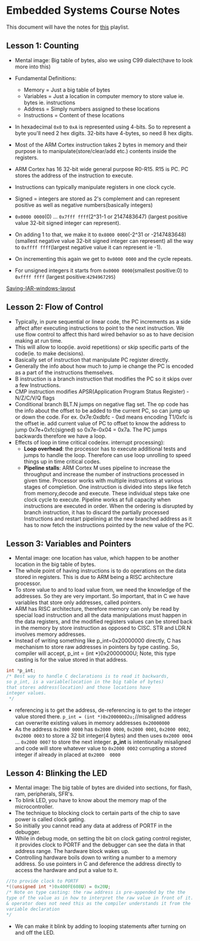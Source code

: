 # Embedded Systems Course Notes

This document will have the notes for [this](https://www.youtube.com/playlist?list=PLGGUgnOTqaTvNkh003iPRPZ6sEtq7DRR4) playlist.

## Lesson 1: Counting

- Mental image: Big table of bytes, also we using C99 dialect(have to look more into this)
- Fundamental Definitions:
  - Memory = Just a big table of bytes
  - Variables = Just a location in computer memory to store value ie. bytes ie. instructions
  - Address = Simply numbers assigned to these locations
  - Instructions = Content of these locations

- In hexadecimal `0x0` to `0xA` is represented using 4-bits. So to represent a byte you'll need 2 hex digits. 32-bits have 4-bytes, so need 8 hex digits.
- Most of the ARM Cortex instruction takes 2 bytes in memory and their purpose is to manipulate(store/clear/add etc.) contents inside the registers.
- ARM Cortex has 16 32-bit wide general purpose R0-R15. R15 is PC. PC stores the address of the instruction to execute.
- Instructions can typically manipulate registers in one clock cycle.
- Signed = integers are stored as 2's complement and can represent positive as well as negative numbers(basically integers)
- `0x0000 0000`(0) ... `0x7fff ffff`(2^31-1 or 2147483647) (largest positive value 32-bit signed integer can represent).
- On adding 1 to that, we make it to `0x8000 0000`(-2^31 or -2147483648) (smallest negative value 32-bit signed integer can represent) all the way to `0xffff ffff`(largest negative value it can represent ie -1).
- On incrementing this again we get to `0x0000 0000` and the cycle repeats.
- For unsigned integers it starts from `0x0000 0000`(smallest positive:0) to `0xffff ffff` (largest positive:`4294967295`)

[Saving-IAR-windows-layout](https://stackoverflow.com/questions/38459556/iar-window-layout)

## Lesson 2: Flow of Control

- Typically, in pure sequential or linear code, the PC increments as a side affect after executing instructions to point to the next instruction. We use flow control to affect this hard wired behavior so as to have decision making at run time.
- This will allow to loop(ie. avoid repetitions) or skip specific parts of the code(ie. to make decisions).
- Basically set of instruction that manipulate PC register directly.
- Generally the info about how much to jump ie change the PC is encoded as a part of the instructions themselves.
- B instruction is a branch instruction that modifies the PC so it skips over a few Instructions.
- CMP instruction modifies APSR(Application Program Status Register) - N/Z/C/V/Q flags
- Conditional branch BLT.N jumps on negative flag set. The op code has the info about the offset to be added to the current PC, so can jump up or down the code. For ex. 0x7e:0xdbfc - 0xd means encoding T1/0xfc is the offset ie. add current value of PC to offset to know the address to jump 0x7e+0xfc(signed) so 0x7e-0x04 = 0x7a. The PC jumps backwards therefore we have a loop.
- Effects of loop in time critical code(ex. interrupt processing):
  - **Loop overhead**: the processor has to execute additional tests and jumps to handle the loop. Therefore can use loop unrolling to speed things up in time critical codes.
  - **Pipeline stalls**: ARM Cortex M uses pipeline to increase the throughput and increase the number of instructions processed in given time. Processor works with multiple instructions at various stages of completion. One instruction is divided into steps like fetch from memory,decode and execute. These individual steps take one clock cycle to execute. Pipeline works at full capacity when instructions are executed in order. When the ordering is disrupted by branch instruction, it has to discard the partially processed Instructions and restart pipelining at the new branched address as it has to now fetch the instructions pointed by the new value of the PC.

## Lesson 3: Variables and Pointers

- Mental image: one location has value, which happen to be another location in the big table of bytes.
- The whole point of having instructions is to do operations on the data stored in registers. This is due to ARM being a
RISC architecture processor.
- To store value to and to load value from, we need the knowledge of the addresses. So they are very important. So important, that in C we have variables that store only addresses, called pointers.
- ARM has RISC architecture, therefore memory can only be read by special load instruction and all the data manipulations must
happen in the data registers, and the modified registers values can be stored back in the memory by store instruction as opposed to CISC. STR and LDR.N involves memory addresses.
- Instead of writing something like p_int=0x20000000 directly, C has mechanism to store raw addresses in pointers by type casting. So, compiler will accept, p_int = (int *)0x20000000U; Note, this type casting is for the value stored in that address.

```C
int *p_int;
/* Best way to handle C declarations is to read it backwards,
so p_int, is a variable(location in the big table of bytes) 
that stores address(location) and those locations have
integer values.
 */
```

- referencing is to get the address, de-referencing is to get to the integer value stored there.
`p_int = (int *)0x20000002u;`//misaligned address can overwrite existing values in memory addresses `0x20000000`
- As the address `0x2000 0000` has `0x2000 0000`, `0x2000 0001`, `0x2000 0002`, `0x2000 0003` to store a 32 bit integer(4 bytes) and then uses `0x2000 0004` ... `0x2000 0007` to store the next integer. **p_int** is intentionally misaligned and code will store whatever value to `0x2000 0002` corrupting a stored integer if already in placed at `0x2000  0000`

## Lesson 4: Blinking the LED

- Mental image: The big table of bytes are divided into sections, for flash, ram, peripherals, SFR's.
- To blink LED, you have to know about the memory map of the microcontroller.
- The technique to blocking clock to certain parts of the chip to save power is called clock gating.
- So initially you cannot read any data at address of PORTF in the debugger.
- While in debug mode, on setting the bit on clock gating control register, it provides clock to PORTF and the debugger can see the data in that address range. The hardware block wakes up.
- Controlling hardware boils down to writing a number to a memory address. So use pointers in C and deference the address directly to access the hardware and put a value to it.

```C
//to provide clock to PORTF
*((unsigned int *)0x400FE608U) = 0x20U; 
/* Note on type casting: the raw address is pre-appended by the the
type of the value as in how to interpret the raw value in front of it.
& operator does not need this as the compiler understands it from the
variable declaration
*/
```

- We can make it blink by adding to looping statements after turning on and off the LED.
